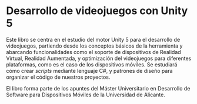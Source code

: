 # Desarrollo de videojuegos con Unity 5

Este libro se centra en el estudio del motor Unity 5 para el desarrollo de videojuegos, partiendo desde los conceptos básicos de la herramienta y abarcando funcionalidades como el soporte de dispositivos de Realidad Virtual, Realidad Aumentada, y optimización del videojuegos para diferentes plataformas, como es el caso de los dispositivos móviles. Se estudiará cómo crear _scripts_ mediante lenguaje C\#, y patrones de diseño para organizar el código de nuestros proyectos. 

El libro forma parte de los apuntes del Máster Universitario en Desarrollo de Software para Dispositivos Móviles de la Universidad de Alicante.

